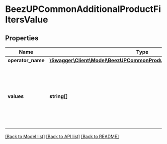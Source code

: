 # BeezUPCommonAdditionalProductFiltersValue

## Properties
Name | Type | Description | Notes
------------ | ------------- | ------------- | -------------
**operator_name** | [**\Swagger\Client\Model\BeezUPCommonProductColumnFilterOperatorName**](BeezUPCommonProductColumnFilterOperatorName.md) |  | [optional] 
**values** | **string[]** | Must be null if the operator is \&quot;IsNull\&quot; or \&quot;IsNotNull\&quot;. Can contains multiple value in case of \&quot;InList\&quot; operator. Otherwise a single value is expected. | [optional] 

[[Back to Model list]](../README.md#documentation-for-models) [[Back to API list]](../README.md#documentation-for-api-endpoints) [[Back to README]](../README.md)


